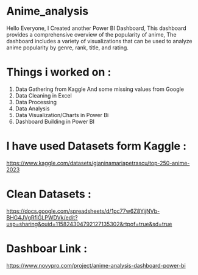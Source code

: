 # Anime_analysis

Hello Everyone,
I Created another Power BI Dashboard, This dashboard provides a comprehensive overview of the popularity of anime, The dashboard includes a variety of visualizations that can be used to analyze anime popularity by genre, rank, title, and rating.

# Things i worked on :
 1. Data Gathering from Kaggle And some missing values from Google
 2. Data Cleaning in Excel
 3. Data Processing
 4. Data Analysis
 5. Data Visualization/Charts in Power Bi
 6. Dashboard Building in Power BI

# I have used Datasets form Kaggle :
https://www.kaggle.com/datasets/gianinamariapetrascu/top-250-anime-2023

# Clean Datasets :
https://docs.google.com/spreadsheets/d/1pc77w6Z8YijNVb-BHG4JVgRfiGLPWDVk/edit?usp=sharing&ouid=115824304792127135302&rtpof=true&sd=true

# Dashboar Link : 
https://www.novypro.com/project/anime-analysis-dashboard-power-bi
